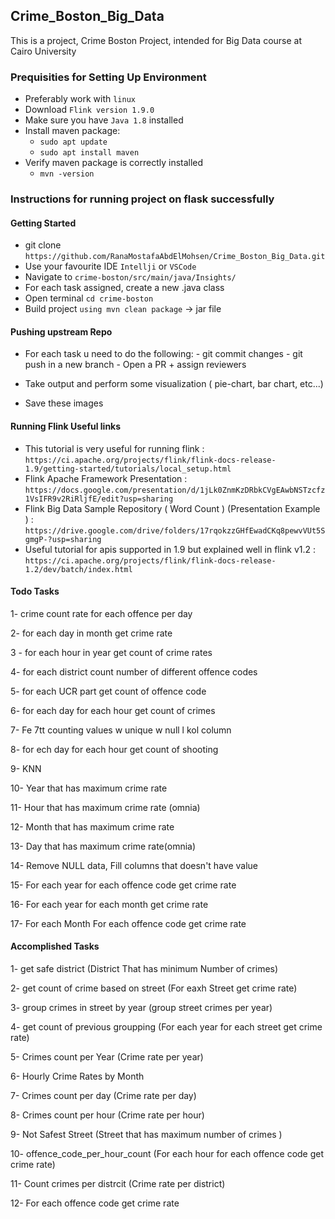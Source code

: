 ## Crime_Boston_Big_Data
This is a project, Crime Boston Project, intended for Big Data course at Cairo University

### Prequisities for Setting Up Environment

- Preferably work with `linux`
- Download `Flink version 1.9.0`
- Make sure you have `Java 1.8` installed
- Install maven package:
    - `sudo apt update`
    - `sudo apt install maven`
- Verify maven package is correctly installed
    - `mvn -version`


### Instructions for running project on flask successfully

#### Getting Started

- git clone `https://github.com/RanaMostafaAbdElMohsen/Crime_Boston_Big_Data.git`
- Use your favourite IDE `Intellji` or `VSCode`
- Navigate to `crime-boston/src/main/java/Insights/`
- For each task assigned, create a new .java class
- Open terminal `cd crime-boston`
- Build project `using mvn clean package` -> jar file

#### Pushing upstream Repo

- For each task u need to do the following:
        - git commit changes
        - git push in a new branch
        - Open a PR + assign reviewers
        
- Take output and perform some visualization ( pie-chart, bar chart, etc...)
- Save these images

#### Running Flink Useful links

- This tutorial is very useful for running flink : `https://ci.apache.org/projects/flink/flink-docs-release-1.9/getting-started/tutorials/local_setup.html`
- Flink Apache Framework Presentation : `https://docs.google.com/presentation/d/1jLk0ZnmKzDRbkCVgEAwbNSTzcfz1VsIFR9v2RiRljfE/edit?usp=sharing`
- Flink Big Data Sample Repository ( Word Count ) (Presentation Example ) : `https://drive.google.com/drive/folders/17rqokzzGHfEwadCKq8pewvVUt5SgmgP-?usp=sharing`
- Useful tutorial for apis supported in 1.9 but explained well in flink v1.2 : `https://ci.apache.org/projects/flink/flink-docs-release-1.2/dev/batch/index.html`    
        
#### Todo Tasks
1- crime count rate for each offence per day

2- for each day in month get crime rate 

3 - for each hour in year get count of crime rates 

4- for each district count number of different offence codes 

5- for each UCR part get count of offence code

6- for each day for each hour get count of crimes

7- Fe 7tt counting values w unique w null l kol column

8- for ech day for each hour get count of shooting

9- KNN

10- Year that has maximum crime rate

11- Hour that has maximum crime rate (omnia)

12- Month that has maximum crime rate

13- Day that has maximum crime rate(omnia)

14- Remove NULL data, Fill columns that doesn't have value

15- For each year for each offence code get crime rate

16- For each year for each month get crime rate

17- For each Month For each offence code get crime rate

#### Accomplished Tasks
1- get safe district (District That has minimum Number of crimes)

2- get count of crime based on street (For eaxh Street get crime rate)

3- group crimes in street by year (group street crimes per year)

4- get count of previous groupping (For each year for each street get crime rate)

5- Crimes count per Year (Crime rate per year)

6- Hourly Crime Rates by Month

7- Crimes count per day (Crime rate per day)

8- Crimes count per hour (Crime rate per hour)

9- Not Safest Street (Street that has maximum number of crimes )

10- offence_code_per_hour_count (For each hour for each offence code get crime rate)

11- Count crimes per distrcit (Crime rate per district)

12- For each offence code get crime rate
